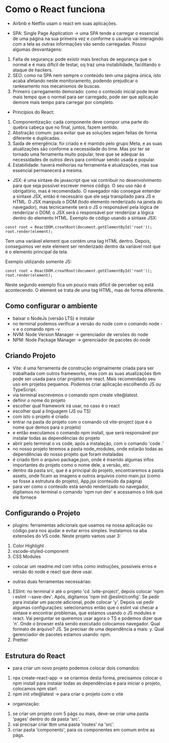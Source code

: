 # Como o React funciona

- Airbnb e Netflix usam o react em suas aplicações.

- SPA: Single Page Application -> uma SPA tende a carregar o essencial de uma página na sua primeira vez e conforme o usuário vai interagindo com a tela as outras informações vão sendo carregadas. Possui algumas desvantagens:

1. Falta de segurança: pode existir mais brechas de segurança que o normal e é mais difícil de testar, oq traz uma instabilidade, facilitando o ataque de hackers.
2. SEO: como na SPA nem sempre o conteúdo tem uma página única, isto acaba afetando neste monitoramento, podendo prejudicar o rankeamento nos mecanismos de buscas.
3. Primeiro carregamento demorado: como o conteúdo inicial pode levar mais tempo que o normal para ser carregado, pode ser que aplicação demore mais tempo para carregar por completo.

- Princípios do React:

1. Componentização: cada componente deve compor uma parte do quebra cabeça que no final, juntos, fazem sentido.
2. Abstração comum: para evitar que as soluções sejam feitas de forma diferente e duplicadas.
3. Saída de emergência: foi criado e é mantido pelo grupo Meta, e as suas atualizações são conforme a necessidade do time. Mas por ter se tornado uma ferramenta muito popular, teve que se adequar às necessidades de outros devs para continuar sendo usada e popular.
4. Estabilidade: haverá melhorias na ferramenta e atualizações, mas sua essencial permanecerá a mesma.

- JSX: é uma sintaxe de javascript que vai contribuir no desenvolvimento para que seja possível escrever menos código. O seu uso não é obrigatório, mas é recomendado. O navegador não consegue entender a sintaxe JSX, então é necessário que ele seja transpilado para JS e HTML. O JSX manipula o DOM (todo elemento renderizado na janela do navegador), mas tecnicamente será o JS o responsável pela lógica de renderizar o DOM; o JSX será o responsável por renderizar a lógica dentro do elemento HTML.
  Exemplo de código usando a sintaxe JSX:

```const element = <h1> Como usar o JSX </h1>
const root = ReactDOM.creatRoot(document.getElementById('root'));
root.render(element);
```

Tem uma variável element que contém uma tag HTML dentro. Depois, conseguimos ver este element ser renderizado dentro da variável root que é o elemento principal da tela.

Exemplo utilizando somente JS:

```const element = React.createElement('h1', {}, 'Não utilizando o JSX');
const root = ReactDOM.creatRoot(document.getElementById('root'));
root.render(element);
```

Neste segundo exemplo fica um pouco mais difícil de perceber oq está acontecendo. O element se trata de uma tag HTML, mas de forma diferente.

## Como configurar o ambiente

- baixar o NodeJs (versão LTS) e instalar
- no terminal podemos verificar a versão do node com o comando node -v e o comando npm -v
- NVM: Node Version Manager -> gerenciador de versões do node
- NPM: Node Package Manager -> gerenciador de pacotes do node

## Criando Projeto

- Vite: é uma ferramenta de construção originalmente criada para ser trabalhada com outros frameworks, mas com as suas atualizações tbm pode ser usada para criar projetos em react. Mais recomendado seu uso em projetos pequenos. Podemos criar aplicação escolhendo JS ou TypeScript.
- via terminal escrevemos o comando npm create vite@latest.
- definir o nome do projeto
- escolher qual framework irá usar, no caso é o react
- escolher qual a linguagem (JS ou TS)
- com isto o projeto é criado
- entrar na pasta do projeto com o comando cd vite-project (que é o nome que demos para o projeto)
- e então executamos o comando npm install, que será responsável por instalar todas as dependências do projeto
- abrir pelo terminal o vs code, após a instalação, com o comando 'code .'
- no nosso projeto teremos a pasta node_modules, onde estarão todas as dependências do nosso projeto que foram instaladas
- é criado tbm o arquivo package.json, onde é inserido algumas infos importantes do projeto como o nome dele, a versão, etc.
- dentro da pasta src, que é a principal do projeto, encontraremos a pasta assets, onde ficam as imagens e outros arquivos como main.jsx (como se fosse a estrutura do projeto), App,jsx (conteúdo da página)
- para ver como o conteúdo está sendo renderizado no navegador, digitamos no terminal o comando 'npm run dev' e acessamos o link que ele fornece

## Configurando o Projeto

- plugins: ferramentas adicionais que usamos na nossa aplicação ou código para nos ajudar e evitar erros simples. Instalamos na aba extensões do VS code. Neste projeto vamos usar 3:

1. Color Highlight
2. vscode-styled-component
3. CSS Modules

- colocar um readme.md com infos como instruções, possíveis erros e versão do node e react que deve usar.

- outras duas ferramentas necessárias:

1. ESlint: no terminal ir até o projeto 'cd .\vite-project\', depois colocar 'npm i eslint --save-dev'. Após, digitamos 'npm init @eslint/config'. Se pedir para instalar um pacote adicional, pode colocar 'y'. Depois vai pedir algumas configurações: selecionamos então que o eslint vai checar a sintaxe e encontrar problemas, que estamos usando o JS modules e react. Vai perguntar se queremos usar agora o TS e podemos dizer que 'n'. Onde o browser está sendo executado colocamos navegador. Qual formato de arquivo? JS. Se precisar de uma dependência a mais: y. Qual gerenciador de pacotes estamos usando: npm.
2. Prettier

## Estrutura do React

- para criar um novo projeto podemos colocar dois comandos:

1. npx create-react-app -> se criarmos desta forma, precisamos colocar o npm install para instalar todas as dependências e para iniciar o projeto, colocamos npm start
2. npm init vite@latest -> para criar o projeto com o vite

- organização:

1. se criar um projeto com 5 págs ou mais, deve-se criar uma pasta 'pages' dentro do da pasta 'src'.
2. vai precisar criar tbm uma pasta 'routes' na 'src'.
3. criar pasta 'components', para os componentes em comum entre as págs.
